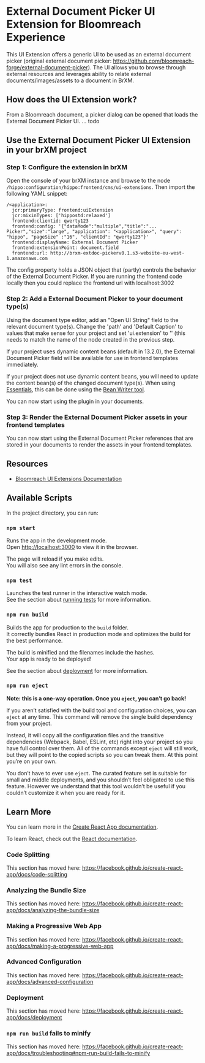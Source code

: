 # External Document Picker UI Extension for Bloomreach Experience

This UI Extension offers a generic UI to be used as an external document picker (original external document picker: https://github.com/bloomreach-forge/external-document-picker). The UI allows you to browse through external resources and leverages ability to relate external documents/images/assets to a document in BrXM.
 

## How does the UI Extension work?

From a Bloomreach document, a picker dialog can be opened that loads the External Document Picker UI. ... todo


## Use the External Document Picker UI Extension in your brXM project

### Step 1: Configure the extension in brXM
Open the console of your brXM instance and browse to the node `/hippo:configuration/hippo:frontend/cms/ui-extensions`. Then import the following YAML snippet:

```
/<application>:
  jcr:primaryType: frontend:uiExtension
  jcr:mixinTypes: ['hippostd:relaxed']
  frontend:clientid: qwerty123
  frontend:config: '{"dataMode":"multiple","title":"... Picker","size":"large", "application": "<application>", "query": "hippo", "pageSize" :"16", "clientId": "qwerty123"}'
  frontend:displayName: External Document Picker
  frontend:extensionPoint: document.field
  frontend:url: http://brxm-extdoc-pickerv0.1.s3-website-eu-west-1.amazonaws.com
```

The config property holds a JSON object that (partly) controls the behavior of the External Document Picker. If you are running the frontend code locally then you could replace the frontend url with localhost:3002

### Step 2: Add a External Document Picker to your document type(s)

Using the document type editor, add an "Open UI String" field to the relevant document type(s). Change the 'path' and 'Default Caption' to values that make sense for your project and set 'ui.extension' to '<application>' (this needs to match the name of the node created in the previous step.

If your project uses dynamic content beans (default in 13.2.0), the External Document Picker field will be available for use in frontend templates immediately.

If your project does not use dynamic content beans, you will need to update the content bean(s) of the changed document type(s). When using [Essentials](https://documentation.bloomreach.com/library/setup/introduction.html), this can be done using the [Bean Writer tool](https://documentation.bloomreach.com/library/setup/development-tools.html#beanwriter).

You can now start using the plugin in your documents.

### Step 3: Render the External Document Picker assets in your frontend templates

You can now start using the External Document Picker references that are stored in your documents to render the assets in your frontend templates.

## Resources
- [Bloomreach UI Extensions Documentation](https://documentation.bloomreach.com/library/concepts/open-ui/introduction.html)

## Available Scripts

In the project directory, you can run:

### `npm start`

Runs the app in the development mode.<br>
Open [http://localhost:3000](http://localhost:3002) to view it in the browser.

The page will reload if you make edits.<br>
You will also see any lint errors in the console.

### `npm test`

Launches the test runner in the interactive watch mode.<br>
See the section about [running tests](https://facebook.github.io/create-react-app/docs/running-tests) for more information.

### `npm run build`

Builds the app for production to the `build` folder.<br>
It correctly bundles React in production mode and optimizes the build for the best performance.

The build is minified and the filenames include the hashes.<br>
Your app is ready to be deployed!

See the section about [deployment](https://facebook.github.io/create-react-app/docs/deployment) for more information.

### `npm run eject`

**Note: this is a one-way operation. Once you `eject`, you can’t go back!**

If you aren’t satisfied with the build tool and configuration choices, you can `eject` at any time. This command will remove the single build dependency from your project.

Instead, it will copy all the configuration files and the transitive dependencies (Webpack, Babel, ESLint, etc) right into your project so you have full control over them. All of the commands except `eject` will still work, but they will point to the copied scripts so you can tweak them. At this point you’re on your own.

You don’t have to ever use `eject`. The curated feature set is suitable for small and middle deployments, and you shouldn’t feel obligated to use this feature. However we understand that this tool wouldn’t be useful if you couldn’t customize it when you are ready for it.

## Learn More

You can learn more in the [Create React App documentation](https://facebook.github.io/create-react-app/docs/getting-started).

To learn React, check out the [React documentation](https://reactjs.org/).

### Code Splitting

This section has moved here: https://facebook.github.io/create-react-app/docs/code-splitting

### Analyzing the Bundle Size

This section has moved here: https://facebook.github.io/create-react-app/docs/analyzing-the-bundle-size

### Making a Progressive Web App

This section has moved here: https://facebook.github.io/create-react-app/docs/making-a-progressive-web-app

### Advanced Configuration

This section has moved here: https://facebook.github.io/create-react-app/docs/advanced-configuration

### Deployment

This section has moved here: https://facebook.github.io/create-react-app/docs/deployment

### `npm run build` fails to minify

This section has moved here: https://facebook.github.io/create-react-app/docs/troubleshooting#npm-run-build-fails-to-minify
